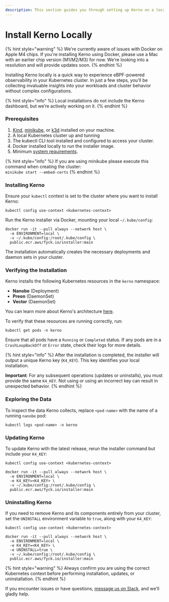 ```yaml
---
description: This section guides you through setting up Kerno on a local Kubernetes cluster
---
```


# Install Kerno Locally

{% hint style="warning" %}
We're currently aware of issues with Docker on Apple M4 chips. If you're installing Kerno using Docker, please use a Mac with an earlier chip version (M1/M2/M3) for now. We're looking into a resolution and will provide updates soon.
{% endhint %}

Installing Kerno locally is a quick way to experience eBPF-powered observability in your Kubernetes cluster. In just a few steps, you’ll be collecting invaluable insights into your workloads and cluster behavior without complex configurations.

{% hint style="info" %}
Local installations do not include the Kerno dashboard, but we’re actively working on it.
{% endhint %}

### **Prerequisites**

1. [Kind](https://kind.sigs.k8s.io/), [minikube](https://minikube.sigs.k8s.io/docs/start), or [k3d](https://k3d.io/) installed on your machine.
2. A local Kubernetes cluster up and tunning
3. The kubectl CLI tool installed and configured to access your cluster.
4. Docker installed locally to run the installer image.
5. Minimum [system requirements](system-requirements.md#hardware-and-resource-requirements).

{% hint style="info" %}
If you are using minikube please execute this command when creating the cluster:\
`minikube start --embed-certs`
{% endhint %}

### Installing Kerno

Ensure your `kubectl` context is set to the cluster where you want to install Kerno:

```markup
kubectl config use-context <kubernetes-context>
```

Run the Kerno installer via Docker, mounting your local `~/.kube/config`:

```markup
docker run -it --pull always --network host \
  -e ENVIRONMENT=local \
  -v ~/.kube/config:/root/.kube/config \
  public.ecr.aws/fyck.io/installer:main
```

The installation automatically creates the necessary deployments and daemon sets in your cluster.

### **Verifying the Installation**

Kerno installs the following Kubernetes resources in the `kerno` namespace:

* **Nanobe** (Deployment)
* **Preon** (DaemonSet)
* **Vector** (DaemonSet)

You can learn more about Kerno's architecture [here](../concepts-and-references/architecture.md).

To verify that these resources are running correctly, run:

```markup
kubectl get pods -n kerno
```

Ensure that all pods have a `Running` or `Completed` status. If any pods are in a `CrashLoopBackOff` or `Error` state, check their logs for more details.

{% hint style="info" %}
After the installation is completed, the installer will output a unique Kerno key (`K4_KEY`). This key identifies your local installation.

**Important**: For any subsequent operations (updates or uninstalls), you must provide the same `K4_KEY`. Not using or using an incorrect key can result in unexpected behavior.
{% endhint %}

### **Exploring the Data**

To inspect the data Kerno collects, replace `<pod-name>` with the name of a running `nanobe` pod:

```markup
kubectl logs <pod-name> -n kerno
```

### Updating Kerno

To update Kerno with the latest release, rerun the installer command but include your `K4_KEY`:

```markup
kubectl config use-context <kubernetes-context>
```

```markup
docker run -it --pull always --network host \
  -e ENVIRONMENT=local \
  -e K4_KEY=<K4_KEY> \
  -v ~/.kube/config:/root/.kube/config \
  public.ecr.aws/fyck.io/installer:main
```

### Uninstalling Kerno

If you need to remove Kerno and its components entirely from your cluster, set the `UNINSTALL` environment variable to `true`, along with your `K4_KEY`:

```markup
kubectl config use-context <kubernetes-context>
```

```markup
docker run -it --pull always --network host \
  -e ENVIRONMENT=local \
  -e K4_KEY=<K4_KEY> \
  -e UNINSTALL=true \
  -v ~/.kube/config:/root/.kube/config \
  public.ecr.aws/fyck.io/installer:main
```

{% hint style="warning" %}
Always confirm you are using the correct Kubernetes context before performing installation, updates, or uninstallation.
{% endhint %}

If you encounter issues or have questions, [message us on Slack](https://join.slack.com/t/kerno-community/shared_invite/zt-2tiblmlpx-c05QvbiOEZ_lWUtxECUKWA), and we’ll gladly help.
